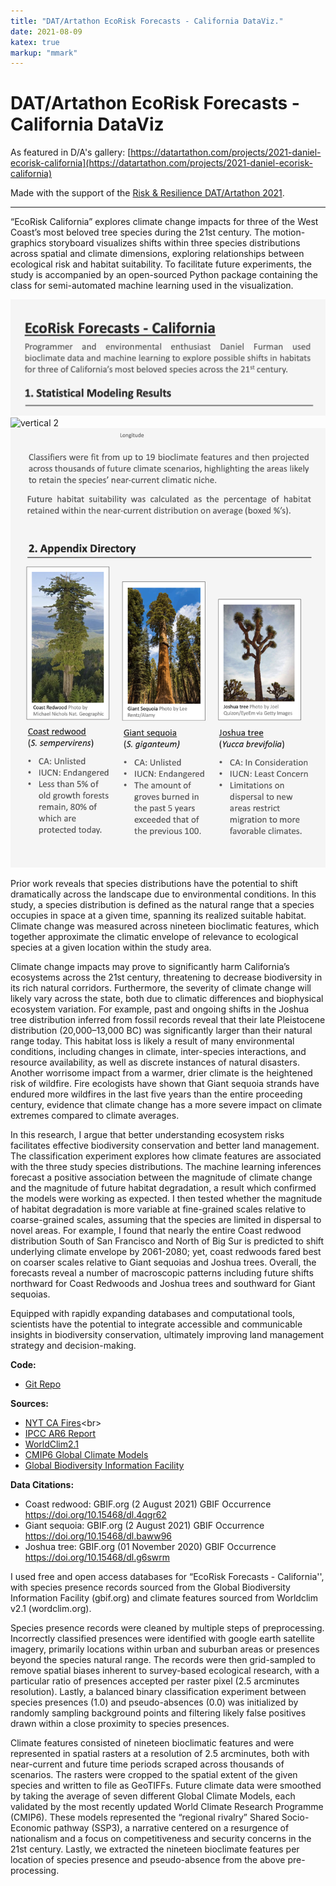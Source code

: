 ```yaml
---
title: "DAT/Artathon EcoRisk Forecasts - California DataViz."
date: 2021-08-09
katex: true
markup: "mmark"
---
```


# DAT/Artathon EcoRisk Forecasts - California DataViz

As featured in D/A's gallery: [https://datartathon.com/projects/2021-daniel-ecorisk-california](https://datartathon.com/projects/2021-daniel-ecorisk-california)

Made with the support of the [Risk & Resilience DAT/Artathon 2021](https://datartathon.com).

---

“EcoRisk California” explores climate change impacts for three of the West Coast’s most beloved tree species during the 21st century. The motion-graphics storyboard visualizes shifts within three species distributions across spatial and climate dimensions, exploring relationships between ecological risk and habitat suitability. To facilitate future experiments, the study is accompanied by an open-sourced Python package containing the class for semi-automated machine learning used in the visualization. 

<img src="/research-outputs/datartathon/knitted-files/ecorisk-vertical-1.png" style="border:0px;margin:0px" alt="vertical 1"/><!--
--><img src="/research-outputs/datartathon/knitted-files/ecorisk-vertical-2.gif" style="border:0px;margin:0px" alt="vertical 2"/><!--
--><img src="/research-outputs/datartathon/knitted-files/ecorisk-vertical-3.png" style="border:0px;margin:0px" alt="vertical 3"/>
<br>


Prior work reveals that species distributions have the potential to shift dramatically across the landscape due to environmental conditions. In this study, a species distribution is defined as the natural range that a species occupies in space at a given time, spanning its realized suitable habitat. Climate change was measured across nineteen bioclimatic features, which together approximate the climatic envelope of relevance to ecological species at a given location within the study area.

Climate change impacts may prove to significantly harm California’s ecosystems across the 21st century, threatening to decrease biodiversity in its rich natural corridors. Furthermore, the severity of climate change will likely vary across the state, both due to climatic differences and biophysical ecosystem variation. For example, past and ongoing shifts in the Joshua tree distribution inferred from fossil records reveal that their late Pleistocene distribution (20,000–13,000 BC) was significantly larger than their natural range today. This habitat loss is likely a result of many environmental conditions, including changes in climate, inter-species interactions, and resource availability, as well as discrete instances of natural disasters. Another worrisome impact from a warmer, drier climate is the heightened risk of wildfire. Fire ecologists have shown that Giant sequoia strands have endured more wildfires in the last five years than the entire proceeding century, evidence that climate change has a more severe impact on climate extremes compared to climate averages. 

In this research, I argue that better understanding ecosystem risks facilitates effective biodiversity conservation and better land management. The classification experiment explores how climate features are associated with the three study species distributions. The machine learning inferences forecast a positive association between the magnitude of climate change and the magnitude of future habitat degradation, a result which confirmed the models were working as expected. I then tested whether the magnitude of habitat degradation is more variable at fine-grained scales relative to coarse-grained scales, assuming that the species are limited in dispersal to novel areas. For example, I found that nearly the entire Coast redwood distribution South of San Francisco and North of Big Sur is predicted to shift underlying climate envelope by 2061-2080; yet, coast redwoods fared best on coarser scales relative to Giant sequoias and Joshua trees. Overall, the forecasts reveal a number of macroscopic patterns including future shifts northward for Coast Redwoods and Joshua trees and southward for Giant sequoias.

Equipped with rapidly expanding databases and computational tools, scientists have the potential to integrate accessible and communicable insights in biodiversity conservation, ultimately improving land management strategy and decision-making.



**Code:**

* [Git Repo](https://github.com/daniel-furman/PySDMs)

**Sources:**

* [NYT CA Fires](https://www.nytimes.com/interactive/2020/12/09/climate/redwood-sequoia-tree-fire.html?)<br>
* [IPCC AR6 Report](https://www.ipcc.ch/report/ar6/wg1/)
* [WorldClim2.1](https://www.worldclim.org/data/worldclim21.html)<br>
* [CMIP6 Global Climate Models](https://www.worldclim.org/data/cmip6/cmip6climate.html#)<br>
* [Global Biodiversity Information Facility](https://www.gbif.org)<br>
  
**Data Citations:**
  
* Coast redwood: GBIF.org (2 August 2021) GBIF Occurrence https://doi.org/10.15468/dl.4qgr62
* Giant sequoia: GBIF.org (2 August 2021) GBIF Occurrence https://doi.org/10.15468/dl.baww96
* Joshua tree: GBIF.org (01 November 2020) GBIF Occurrence https://doi.org/10.15468/dl.g6swrm

I used free and open access databases for “EcoRisk Forecasts - California'', with species presence records sourced from the Global Biodiversity Information Facility (gbif.org) and climate features sourced from Worldclim v2.1 (wordclim.org). 

Species presence records were cleaned by multiple steps of preprocessing. Incorrectly classified presences were identified with google earth satellite imagery, primarily locations within urban and suburban areas or presences beyond the species natural range. The records were then grid-sampled to remove spatial biases inherent to survey-based ecological research, with a particular ratio of presences accepted per raster pixel (2.5 arcminutes resolution). Lastly, a balanced binary classification experiment between species presences (1.0) and pseudo-absences (0.0) was initialized by randomly sampling background points and filtering likely false positives drawn within a close proximity to species presences.

Climate features consisted of nineteen bioclimatic features and were represented in spatial rasters at a resolution of 2.5 arcminutes, both with near-current and future time periods scraped across thousands of scenarios. The rasters were cropped to the spatial extent of the given species and written to file as GeoTIFFs. Future climate data were smoothed by taking the average of seven different Global Climate Models, each validated by the most recently updated World Climate Research Programme (CMIP6). These models represented the “regional rivalry” Shared Socio-Economic pathway (SSP3), a narrative centered on a resurgence of nationalism and a focus on competitiveness and security concerns in the 21st century. Lastly, we extracted the nineteen bioclimate features per location of species presence and pseudo-absence from the above pre-processing.


